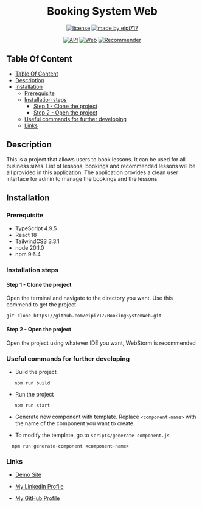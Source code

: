 <center> <h1>Booking System Web</h1> </center>
<div align="center">

[![license](https://img.shields.io/github/license/dec0dOS/amazing-github-template.svg?style=flat-square)](LICENSE)
[![made by eipi717](https://img.shields.io/badge/made%20by-eipi717-pink.svg?style=flat-square)](https://www.linkedin.com/in/nicholaschho/)

[![API](https://img.shields.io/badge/Backend-API-yellow)](https://github.com/eipi717/BookingSystemAPI)
[![Web](https://img.shields.io/badge/Frontend-Web-purple)](https://github.com/eipi717/BookingSystemWeb)
[![Recommender](https://img.shields.io/badge/Component-Reconneder-blue)](https://github.com/eipi717/BookingSystemRecommender)

</div>

## Table Of Content
 * [Table Of Content](#table-of-content)
  * [Description](#description)
  * [Installation](#installation)
    * [Prerequisite](#prerequisite)
    * [Installation steps](#installation-steps)
      * [Step 1 - Clone the project](#step-1---clone-the-project)
      * [Step 2 - Open the project](#step-2---open-the-project)
    * [Useful commands for further developing](#useful-commands-for-further-developing)
    * [Links](#links)

## Description

This is a project that allows users to book lessons.
It can be used for all business sizes.
List of lessons, bookings and recommended lessons will be all provided in this application.
The application provides a clean user interface for admin to manage the bookings and the lessons

## Installation

### Prerequisite

- TypeScript 4.9.5
- React 18
- TailwindCSS 3.3.1
- node 20.1.0
- npm 9.6.4

### Installation steps

#### Step 1 - Clone the project

Open the terminal and navigate to the directory you want.
Use this commend to get the project

```shell
git clone https://github.com/eipi717/BookingSystemWeb.git
```

#### Step 2 - Open the project

Open the project using whatever IDE you want, WebStorm is recommended

### Useful commands for further developing

- Build the project

 ```shell
    npm run build
```

- Run the project

 ```shell
    npm run start
```

- Generate new component with template. Replace `<component-name>` with the name of the component you want to create

- To modify the template, go to `scripts/generate-component.js`
```shell
  npm run generate-component <component-name>

```

### Links

- [Demo Site](https://demo-site.booking-system.tech/)

- [My LinkedIn Profile](https://www.linkedin.com/in/chun-him-ho-954053216/)

- [My GitHub Profile](https://github.com/eipi717)


